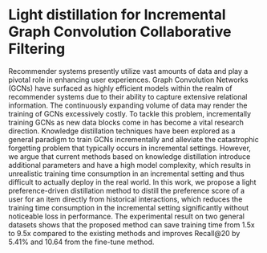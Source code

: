 # Light distillation for Incremental Graph Convolution Collaborative Filtering

Recommender systems presently utilize vast amounts of data and play a pivotal role in enhancing user experiences.
Graph Convolution Networks (GCNs) have surfaced as highly efficient models within the realm of recommender systems due
to their ability to capture extensive relational information. The continuously expanding volume of data may render the training
of GCNs excessively costly. To tackle this problem, incrementally training GCNs as new data blocks come in has become a vital
research direction. Knowledge distillation techniques have been explored as a general paradigm to train GCNs incrementally
and alleviate the catastrophic forgetting problem that typically occurs in incremental settings. However, we argue that current
methods based on knowledge distillation introduce additional parameters and have a high model complexity, which results in
unrealistic training time consumption in an incremental setting and thus difficult to actually deploy in the real world. In this work,
we propose a light preference-driven distillation method to distill the preference score of a user for an item directly from historical
interactions, which reduces the training time consumption in the incremental setting significantly without noticeable loss in
performance. The experimental result on two general datasets shows that the proposed method can save training time from 1.5x
to 9.5x compared to the existing methods and improves Recall@20 by 5.41% and 10.64 from the fine-tune method.
